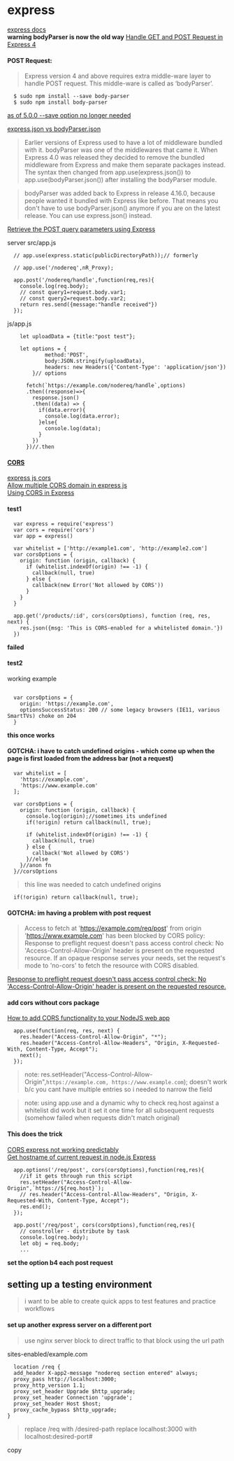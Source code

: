 # express
[express docs](http://expressjs.com/en/4x/api.html)   
**warning bodyParser is now the old way**
[Handle GET and POST Request in Express 4](https://codeforgeek.com/handle-get-post-request-express-4/)   

#### POST Request:
>Express version 4 and above requires extra middle-ware layer to handle POST request. This middle-ware is called as ‘bodyParser’.

```
  $ sudo npm install --save body-parser
  $ sudo npm install body-parser
```
[as of 5.0.0 --save option no longer needed](https://stackoverflow.com/questions/19578796/what-is-the-save-option-for-npm-install)   

[express.json vs bodyParser.json](https://stackoverflow.com/questions/47232187/express-json-vs-bodyparser-json)   
> Earlier versions of Express used to have a lot of middleware bundled with it. bodyParser was one of the middlewares that came it. When Express 4.0 was released they decided to remove the bundled middleware from Express and make them separate packages instead. The syntax then changed from app.use(express.json()) to app.use(bodyParser.json()) after installing the bodyParser module.

> bodyParser was added back to Express in release 4.16.0, because people wanted it bundled with Express like before. That means you don't have to use bodyParser.json() anymore if you are on the latest release. You can use express.json() instead.

[Retrieve the POST query parameters using Express](https://flaviocopes.com/express-post-query-variables/)   

server src/app.js
```
  // app.use(express.static(publicDirectoryPath));// formerly

  // app.use('/nodereq',nR_Proxy);

  app.post('/nodereq/handle',function(req,res){
    console.log(req.body);
    // const query1=request.body.var1;
    // const query2=request.body.var2;
    return res.send({message:"handle received"})
  });
```

js/app.js
```
    let uploadData = {title:"post test"};

    let options = {
            method:'POST',
            body:JSON.stringify(uploadData),
            headers: new Headers({'Content-Type': 'application/json'})
        }// options

      fetch(`https://example.com/nodereq/handle`,options)
      .then((response)=>{
        response.json()
        .then((data) => {
          if(data.error){
            console.log(data.error);
          }else{
            console.log(data);
          }
        })
      })//.then
```
#### [CORS](https://www.npmjs.com/package/cors)   

[express js cors](https://expressjs.com/en/resources/middleware/cors.html)   
[Allow multiple CORS domain in express js](https://stackoverflow.com/questions/26988071/allow-multiple-cors-domain-in-express-js)   
[Using CORS in Express](https://medium.com/@alexishevia/using-cors-in-express-cac7e29b005b)   

#### test1
```
  var express = require('express')
  var cors = require('cors')
  var app = express()

  var whitelist = ['http://example1.com', 'http://example2.com']
  var corsOptions = {
    origin: function (origin, callback) {
      if (whitelist.indexOf(origin) !== -1) {
        callback(null, true)
      } else {
        callback(new Error('Not allowed by CORS'))
      }
    }
  }

  app.get('/products/:id', cors(corsOptions), function (req, res, next) {
    res.json({msg: 'This is CORS-enabled for a whitelisted domain.'})
  })
```
**failed**

#### test2
working example
```

  var corsOptions = {
    origin: 'https://example.com',
    optionsSuccessStatus: 200 // some legacy browsers (IE11, various SmartTVs) choke on 204
  }
```
**this once works**

#### GOTCHA: i have to catch undefined origins - which come up when the page is first loaded from the address bar (not a request)
```
  var whitelist = [
    'https://example.com',
    'https://www.example.com'
  ];

  var corsOptions = {
    origin: function (origin, callback) {
      console.log(origin);//sometimes its undefined
      if(!origin) return callback(null, true);

      if (whitelist.indexOf(origin) !== -1) {
        callback(null, true)
      } else {
        callback('Not allowed by CORS')
      }//else
    }//anon fn
  }//corsOptions

```
>this line was needed to catch undefined origins

```
  if(!origin) return callback(null, true);
```
#### GOTCHA: im having a problem with post request
>Access to fetch at 'https://example.com/req/post' from origin 'https://www.example.com' has been blocked by CORS policy: Response to preflight request doesn't pass access control check: No 'Access-Control-Allow-Origin' header is present on the requested resource. If an opaque response serves your needs, set the request's mode to 'no-cors' to fetch the resource with CORS disabled.


[Response to preflight request doesn't pass access control check: No 'Access-Control-Allow-Origin' header is present on the requested resource.](https://github.com/expressjs/cors/issues/159)   

#### add cors without cors package
[How to add CORS functionality to your NodeJS web app](https://www.codementor.io/nodejsappdeveloper/how-to-add-cors-functionality-to-your-nodejs-web-app-ed4eu7ltf)   

```
  app.use(function(req, res, next) {
    res.header("Access-Control-Allow-Origin", "*");
    res.header("Access-Control-Allow-Headers", "Origin, X-Requested-With, Content-Type, Accept");
    next();
  });
```

>note: res.setHeader("Access-Control-Allow-Origin",`https://example.com, https://www.example.com`); doesn't work b/c you cant have multiple entries so i needed to narrow the field

>note: using app.use and a dynamic why to check req.host against a whitelist did work but it set it one time for all subsequent requests (somehow failed when requests didn't match original)


#### This does the trick
[CORS express not working predictably](https://stackoverflow.com/questions/34644622/cors-express-not-working-predictably)   
[Get hostname of current request in node.js Express](https://stackoverflow.com/questions/7507015/get-hostname-of-current-request-in-node-js-express)   

```
  app.options('/req/post', cors(corsOptions),function(req,res){
    //if it gets through run this script
    res.setHeader("Access-Control-Allow-Origin",`https://${req.host}`);
    // res.header("Access-Control-Allow-Headers", "Origin, X-Requested-With, Content-Type, Accept");
    res.end();
  });

  app.post('/req/post', cors(corsOptions),function(req,res){
    // constroller - distribute by task
    console.log(req.body);
    let obj = req.body;
    ...
```
**set the option b4 each post request**

## setting up a testing environment
> i want to be able to create quick apps to test features and practice workflows

#### set up another express server on a different port
> use nginx server block to direct traffic to that block using the url path

sites-enabled/example.com
```
  location /req {
  add_header X-app2-message "nodereq section entered" always;
  proxy_pass http://localhost:3000;
  proxy_http_version 1.1;
  proxy_set_header Upgrade $http_upgrade;
  proxy_set_header Connection 'upgrade';
  proxy_set_header Host $host;
  proxy_cache_bypass $http_upgrade;
}

```

> replace /req with /desired-path
> replace localhost:3000 with localhost:desired-port#

copy
